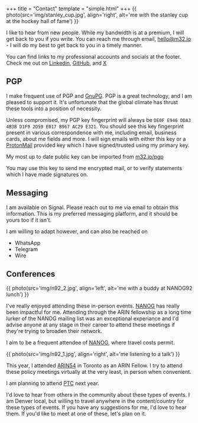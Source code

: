 +++
title = "Contact"
template = "simple.html"
+++
{{ photo(src='img/stanley_cup.jpg', align='right', alt='me with the stanley cup at the hockey hall of fame') }}

I like to hear from new people. While my bandwidth is at a premium, I will get back to you if you write. You can reach me through email, [hello@m32.io](mailto:hello@m32.io) - I will do my best to get back to you in a timely manner.

You can find links to my professional accounts and socials at the footer. Check me out on [Linkedin](https://linkedin.com/in/m32), [GitHub](https://github.com/notm32/), and [X](https://x.com/m32_io)

## PGP
I make frequent use of PGP and [GnuPG](https://gnupg.org). PGP is a great technology, and I am pleased to support it. It's unfortunate that the global climate has thrust these tools into a position of necessity.

Unless compromised, my PGP key fingerprint will always be `DE0F E946 DDA3 4B3B D1F9 2D59 E017 B967 AC29 E321`. You should see this key  fingerprint present in various correspondence with me, including email, business cards, about me fields and more. I will sign emails with either this key or a [ProtonMail](https://protonmail.com) provided key which I have signed/trusted using my primary key.

My most up to date public key can be imported from [m32.io/pgp](/pgp)

You may use this key to send me encrypted mail, or to verify statements which I have made signatures on.

## Messaging
I am available on Signal. Please reach out to me via email to obtain this information. This is my preferred messaging platform, and it should be yours too if it isn't.

I am willing to adapt however, and can also be reached on
- WhatsApp
- Telegram
- Wire

## Conferences
{{ photo(src='img/n92_2.jpg', align='left', alt='me with a buddy at NANOG92 lunch') }}

I've really enjoyed attending these in-person events. [NANOG](https://nanog.org) has really been impactful for me. Attending through the ARIN fellowship as a long time lurker of the NANOG mailing list was an exceptional experiance and I'd advise anyone at any stage in their career to attend these meetings if they're trying to broaden their network.

I aim to be a frequent attendee of [NANOG](https://nanog.org), where travel costs permit. 

{{ photo(src='img/n92_1.jpg', align='right', alt='me listening to a talk') }}

This year, I attended [ARIN54](https://arin.net/arin54) in Toronto as an ARIN Fellow. I try to attend these policy meetings virtually at the very least, in person when convenient.

I am planning to attend [PTC](https://ptc.org) next year.

I'd love to hear from others in the community about these types of events. I am Denver local, but willing to travel anywhere in the content/country for these types of events. If you have any suggestions for me, I'd love to hear them. If you'd like to meet at one of these, let's plan on it.
